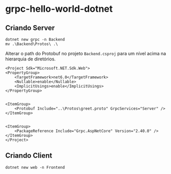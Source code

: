# grpc-hello-world-dotnet

## Criando Server

    dotnet new grpc -n Backend
    mv .\Backend\Protos\ .\ 

Alterar o path do Protobuf no projeto `Backend.csproj` para um nível acima na hierarquia de diretórios.

    <Project Sdk="Microsoft.NET.Sdk.Web">
    <PropertyGroup>
        <TargetFramework>net6.0</TargetFramework>
        <Nullable>enable</Nullable>
        <ImplicitUsings>enable</ImplicitUsings>
    </PropertyGroup>


    <ItemGroup>
        <Protobuf Include="..\Protos\greet.proto" GrpcServices="Server" />
    </ItemGroup>


    <ItemGroup>
        <PackageReference Include="Grpc.AspNetCore" Version="2.40.0" />
    </ItemGroup>
    </Project>

## Criando Client

    dotnet new web -n Frontend
    

